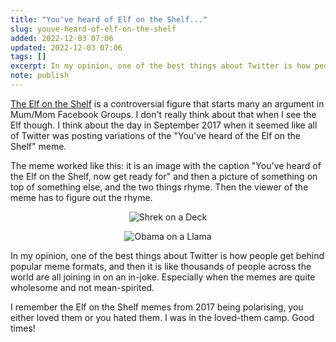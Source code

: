 ```yaml
---
title: "You've heard of Elf on the Shelf..."
slug: youve-heard-of-elf-on-the-shelf
added: 2022-12-03 07:06
updated: 2022-12-03 07:06
tags: []
excerpt: In my opinion, one of the best things about Twitter is how people get behind popular meme formats, and then it is like thousands of people across the world are all joining in on an in-joke. Especially when the memes are quite wholesome and not mean-spirited.
note: publish
---
```


[The Elf on the Shelf](https://en.wikipedia.org/wiki/The_Elf_on_the_Shelf) is a controversial figure that starts many an argument in Mum/Mom Facebook Groups. I don't really think about that when I see the Elf though. I think about the day in September 2017 when it seemed like all of Twitter was posting variations of the "You've heard of the Elf on the Shelf" meme.

The meme worked like this: it is an image with the caption "You've heard of the Elf on the Shelf, now get ready for" and then a picture of something on top of something else, and the two things rhyme. Then the viewer of the meme has to figure out the rhyme.

<div style="display: flex; justify-content: center; flex-direction: column; align-items: center;">
<img src="/images/shrek-on-deck.png" alt="Shrek on a Deck" style="max-width: 300px; margin-bottom: 1em;"/>
<img src="/images/obama-on-llama.jpg" alt="Obama on a Llama" style="max-width: 300px;"/>
</div>

In my opinion, one of the best things about Twitter is how people get behind popular meme formats, and then it is like thousands of people across the world are all joining in on an in-joke. Especially when the memes are quite wholesome and not mean-spirited. 

I remember the Elf on the Shelf memes from 2017 being polarising, you either loved them or you hated them. I was in the loved-them camp. Good times!